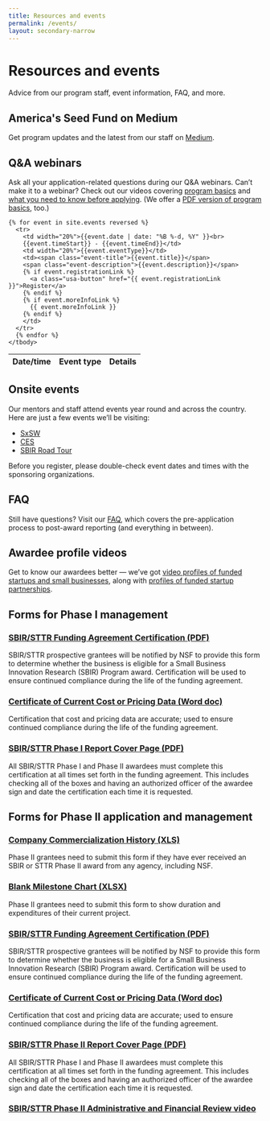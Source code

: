 ```yaml
---
title: Resources and events
permalink: /events/
layout: secondary-narrow
---
```


# Resources and events

Advice from our program staff, event information, FAQ, and more.

## America's Seed Fund on Medium

Get program updates and the latest from our staff on [Medium](https://medium.com/@NSFSBIR).

## Q&A webinars

Ask all your application-related questions during our Q&A webinars. Can’t make it to a webinar? Check out our videos covering [program basics](https://www.youtube.com/watch?v=1Tm_ToVRpqE) and [what you need to know before applying](https://www.youtube.com/watch?v=-0lhmfczIJ8&feature=youtu.be). (We offer a [PDF version of program basics](https://www.nsf.gov/eng/iip/sbir/documents/About_NSF_SBIR_STTR.pdf), too.)

<table class="usa-table-borderless event-listing">
    <thead>
      <tr>
        <th scope="col">Date/time</th>
        <th scope="col">Event type</th>
        <th scope="col">Details</th>
      </tr>
    </thead>
    <tbody>

    {% for event in site.events reversed %}
      <tr>
        <td width="20%">{{event.date | date: "%B %-d, %Y" }}<br>
        {{event.timeStart}} - {{event.timeEnd}}</td>
        <td width="20%">{{event.eventType}}</td>
        <td><span class="event-title">{{event.title}}</span>
        <span class="event-description">{{event.description}}</span>
        {% if event.registrationLink %}
          <a class="usa-button" href="{{ event.registrationLink }}">Register</a>
        {% endif %}
        {% if event.moreInfoLink %}
          {{ event.moreInfoLink }}
        {% endif %}
        </td>
      </tr>
      {% endfor %}
    </tbody>
  </table>
  
  ## Onsite events
  
  Our mentors and staff attend events year round and across the country. Here are just a few events we’ll be visiting:
  
  - [SxSW](http://schedule.sxsw.com/2017/events/OE06311)
  - [CES](http://www.ces.tech/)
  - [SBIR Road Tour](http://www.sbirroadtour.com/)
  
  Before you register, please double-check event dates and times with the sponsoring organizations.
  
  ## FAQ
  
Still have questions? Visit our [FAQ](https://www.nsf.gov/pubs/2017/nsf17071/nsf17071.jsp), which covers the pre-application process to post-award reporting (and everything in between).

## Awardee profile videos

Get to know our awardees better — we’ve got [video profiles of funded startups and small businesses](https://www.youtube.com/playlist?list=PLGhBP1C7iCOkPp8yv2I3ZGk16LiMIiikb), along with [profiles of funded startup partnerships](https://www.youtube.com/playlist?list=PLGhBP1C7iCOkmWtgG1BKTZpfMMCDkYY61).

## Forms for Phase I management

### [SBIR/STTR Funding Agreement Certification (PDF)](/files/SBIR_STTR_Funding_Agreement.pdf) 
SBIR/STTR prospective grantees will be notified by NSF to provide this form to determine whether the business is eligible for a Small Business Innovation Research (SBIR) Program award. Certification will be used to ensure continued compliance during the life of the funding agreement.

### [Certificate of Current Cost or Pricing Data (Word doc)](/files/Certificate_of_Current_Cost.docx)
Certification that cost and pricing data are accurate; used to ensure continued compliance during the life of the funding agreement.

### [SBIR/STTR Phase I Report Cover Page (PDF) ](/files/SBIR-STTR_Revised_Report_Cover.pdf)
All SBIR/STTR Phase I and Phase II awardees must complete this certification at all times set forth in the funding agreement. This includes checking all of the boxes and having an authorized officer of the awardee sign and date the certification each time it is requested.

## Forms for Phase II application and management

### [Company Commercialization History (XLS)](/files/CommercialHistoryTemplate.xls) 
Phase II grantees need to submit this form if they have ever received an SBIR or STTR Phase II award from any agency, including NSF.

### [Blank Milestone Chart (XLSX) ](/files/Blank_Milestone_Chart.xlsx)
Phase II grantees need to submit this form to show duration and expenditures of their current project.

### [SBIR/STTR Funding Agreement Certification (PDF)](/files/SBIR_STTR_Funding_Agreement.pdf) 
SBIR/STTR prospective grantees will be notified by NSF to provide this form to determine whether the business is eligible for a Small Business Innovation Research (SBIR) Program award. Certification will be used to ensure continued compliance during the life of the funding agreement.

### [Certificate of Current Cost or Pricing Data (Word doc)](/files/Certificate_of_Current_Cost.docx) 
Certification that cost and pricing data are accurate; used to ensure continued compliance during the life of the funding agreement.

### [SBIR/STTR Phase II Report Cover Page (PDF) ](/files/SBIR-STTR_Revised_Report_Cover.pdf)
All SBIR/STTR Phase I and Phase II awardees must complete this certification at all times set forth in the funding agreement. This includes checking all of the boxes and having an authorized officer of the awardee sign and date the certification each time it is requested.

### [SBIR/STTR Phase II Administrative and Financial Review video](https://www.youtube.com/playlist?list=PLGhBP1C7iCOmI1p5UtqYCXzmUL9SzSApv)


